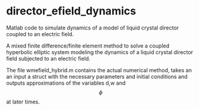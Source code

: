 # director_efield_dynamics
Matlab code to simulate dynamics of a model of liquid crystal director coupled to an electric field.

A mixed finite difference/finite element method to solve a coupled hyperbolic elliptic system modeling the dynamics of a liquid crystal director field subjected to an electric field. 

The file wmefield_hybrid.m contains the actual numerical method, takes an an input a struct with the necessary parameters and initial conditions and outputs approximations of the variables d,w and $$\phi$$ at later times. 

